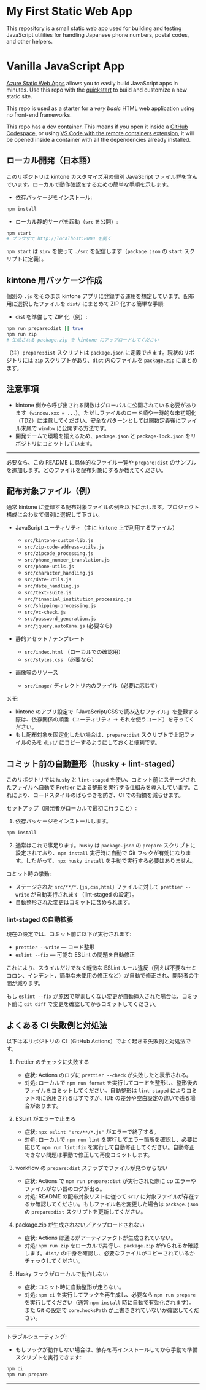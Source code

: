 # My First Static Web App

This repository is a small static web app used for building and testing
JavaScript utilities for handling Japanese phone numbers, postal codes,
and other helpers.

# Vanilla JavaScript App

[Azure Static Web Apps](https://docs.microsoft.com/azure/static-web-apps/overview) allows you to easily build JavaScript apps in minutes. Use this repo with the [quickstart](https://docs.microsoft.com/azure/static-web-apps/getting-started?tabs=vanilla-javascript) to build and customize a new static site.

This repo is used as a starter for a _very basic_ HTML web application using no front-end frameworks.

This repo has a dev container. This means if you open it inside a [GitHub Codespace](https://github.com/features/codespaces), or using [VS Code with the remote containers extension](https://code.visualstudio.com/docs/remote/containers), it will be opened inside a container with all the dependencies already installed.

## ローカル開発（日本語）

このリポジトリは kintone カスタマイズ用の個別 JavaScript ファイル群を含んでいます。ローカルで動作確認をするための簡単な手順を示します。

- 依存パッケージをインストール:

```bash
npm install
```

- ローカル静的サーバを起動（`src` を公開）:

```bash
npm start
# ブラウザで http://localhost:8000 を開く
```

`npm start` は `sirv` を使って `./src` を配信します（`package.json` の `start` スクリプトに定義）。

## kintone 用パッケージ作成

個別の `.js` をそのまま kintone アプリに登録する運用を想定しています。配布用に選択したファイルを `dist/` にまとめて ZIP 化する簡単な手順:

- dist を準備して ZIP 化（例）:

```bash
npm run prepare:dist || true
npm run zip
# 生成される package.zip を kintone にアップロードしてください
```

（注）`prepare:dist` スクリプトは `package.json` に定義できます。現状のリポジトリには `zip` スクリプトがあり、`dist` 内のファイルを `package.zip` にまとめます。

## 注意事項

- kintone 側から呼び出される関数はグローバルに公開されている必要があります（`window.xxx = ...`）。ただしファイルのロード順や一時的な未初期化（TDZ）に注意してください。安全なパターンとしては関数定義後にファイル末尾で `window` に公開する方法です。
- 開発チームで環境を揃えるため、`package.json` と `package-lock.json` をリポジトリにコミットしています。

---

必要なら、この README に具体的なファイル一覧や `prepare:dist` のサンプルを追加します。どのファイルを配布対象にするか教えてください。

## 配布対象ファイル（例）

通常 kintone に登録する配布対象ファイルの例を以下に示します。プロジェクト構成に合わせて個別に選択して下さい。

- JavaScript ユーティリティ（主に kintone 上で利用するファイル）
	- `src/kintone-custom-lib.js`
	- `src/zip-code-address-utils.js`
	- `src/zipcode_processing.js`
	- `src/phone_number_translation.js`
	- `src/phone-utils.js`
	- `src/character_handling.js`
	- `src/date-utils.js`
	- `src/date_handling.js`
	- `src/text-suite.js`
	- `src/financial_institution_processing.js`
	- `src/shipping-processing.js`
	- `src/vc-check.js`
	- `src/password_generation.js`
	- `src/jquery.autoKana.js` (必要なら)

- 静的アセット / テンプレート
	- `src/index.html` （ローカルでの確認用）
	- `src/styles.css` （必要なら）

- 画像等のリソース
	- `src/image/` ディレクトリ内のファイル（必要に応じて）

メモ:
- kintone のアプリ設定で「JavaScript/CSSで読み込むファイル」を登録する際は、依存関係の順番（ユーティリティ → それを使うコード）を守ってください。
- もし配布対象を固定化したい場合は、`prepare:dist` スクリプトで上記ファイルのみを `dist/` にコピーするようにしておくと便利です。

## コミット前の自動整形（husky + lint-staged）

このリポジトリでは `husky` と `lint-staged` を使い、コミット前にステージされたファイルへ自動で Prettier による整形を実行する仕組みを導入しています。これにより、コードスタイルのばらつきを防ぎ、CI での指摘を減らせます。

セットアップ（開発者がローカルで最初に行うこと）:

1. 依存パッケージをインストールします。

```bash
npm install
```

2. 通常はこれで事足ります。`husky` は `package.json` の `prepare` スクリプトに設定されており、`npm install` 実行時に自動で Git フックが有効になります。したがって、`npx husky install` を手動で実行する必要はありません。

コミット時の挙動:
- ステージされた `src/**/*.{js,css,html}` ファイルに対して `prettier --write` が自動実行されます（lint-staged の設定）。
- 自動整形された変更はコミットに含められます。

### lint-staged の自動拡張

現在の設定では、コミット前に以下が実行されます:

- `prettier --write` — コード整形
- `eslint --fix` — 可能な ESLint の問題を自動修正

これにより、スタイルだけでなく軽微な ESLint ルール違反（例えば不要なセミコロン、インデント、簡単な未使用の修正など）が自動で修正され、開発者の手間が減ります。

もし `eslint --fix` が原因で望ましくない変更が自動挿入された場合は、コミット前に `git diff` で変更を確認してからコミットしてください。

## よくある CI 失敗例と対処法

以下は本リポジトリの CI（GitHub Actions）でよく起きる失敗例と対処法です。

1. Prettier のチェックに失敗する
	- 症状: Actions のログに `prettier --check` が失敗したと表示される。
	- 対処: ローカルで `npm run format` を実行してコードを整形し、整形後のファイルをコミットしてください。自動整形は `lint-staged` によりコミット時に適用されるはずですが、IDE の差分や空白設定の違いで残る場合があります。

2. ESLint がエラーで止まる
	- 症状: `npx eslint "src/**/*.js"` がエラーで終了する。
	- 対処: ローカルで `npm run lint` を実行してエラー箇所を確認し、必要に応じて `npm run lint:fix` を実行して自動修正してください。自動修正できない問題は手動で修正して再度コミットします。

3. workflow の `prepare:dist` ステップでファイルが見つからない
	- 症状: Actions で `npm run prepare:dist` が実行された際に cp エラーやファイルがない旨のログが出る。
	- 対処: README の配布対象リストに従って `src/` に対象ファイルが存在するか確認してください。もしファイル名を変更した場合は `package.json` の `prepare:dist` スクリプトを更新してください。

4. package.zip が生成されない／アップロードされない
	- 症状: Actions は通るがアーティファクトが生成されていない。
	- 対処: `npm run zip` をローカルで実行し、`package.zip` が作られるか確認します。`dist/` の中身を確認し、必要なファイルがコピーされているかチェックしてください。

5. Husky フックがローカルで動作しない
	- 症状: コミット時に自動整形が走らない。
	- 対処: `npm ci` を実行してフックを再生成し、必要なら `npm run prepare` を実行してください（通常 `npm install` 時に自動で有効化されます）。また Git の設定で `core.hooksPath` が上書きされていないか確認してください。

---

トラブルシューティング:
- もしフックが動作しない場合は、依存を再インストールしてから手動で準備スクリプトを実行できます:

```bash
npm ci
npm run prepare
```

---